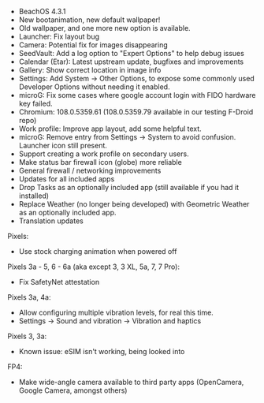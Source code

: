 * BeachOS 4.3.1
* New bootanimation, new default wallpaper!
* Old wallpaper, and one more new option is available.
* Launcher: Fix layout bug
* Camera: Potential fix for images disappearing
* SeedVault: Add a log option to "Expert Options" to help debug issues
* Calendar (Etar): Latest upstream update, bugfixes and improvements
* Gallery: Show correct location in image info
* Settings: Add System -> Other Options, to expose some commonly used Developer Options without needing it enabled.
* microG: Fix some cases where google account login with FIDO hardware key failed.
* Chromium: 108.0.5359.61 (108.0.5359.79 available in our testing F-Droid repo)
* Work profile: Improve app layout, add some helpful text.
* microG: Remove entry from Settings -> System to avoid confusion. Launcher icon still present.
* Support creating a work profile on secondary users.
* Make status bar firewall icon (globe) more reliable
* General firewall / networking improvements
* Updates for all included apps
* Drop Tasks as an optionally included app (still available if you had it installed)
* Replace Weather (no longer being developed) with Geometric Weather as an optionally included app.
* Translation updates

Pixels:
* Use stock charging animation when powered off

Pixels 3a - 5, 6 - 6a (aka except 3, 3 XL, 5a, 7, 7 Pro):
* Fix SafetyNet attestation

Pixels 3a, 4a:
* Allow configuring multiple vibration levels, for real this time.
* Settings -> Sound and vibration -> Vibration and haptics

Pixels 3, 3a:
* Known issue: eSIM isn't working, being looked into

FP4:
* Make wide-angle camera available to third party apps (OpenCamera, Google Camera, amongst others)
